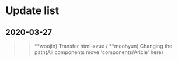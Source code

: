 Update list
=============

2020-03-27
----------
>> **woojin) Transfer html->vue / **moohyun) Changing the path(All components move 'components/Aricle' here)
